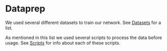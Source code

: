# Dataprep

We used several different datasets to train our network. See 
[Datasets](datasets) for a list.

As mentioned in this list we used several scripts to process the data before 
usage. See [Scripts](scripts/README) for info about each of these scripts.
